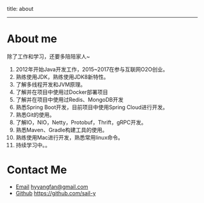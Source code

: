 title: about

---

# About me

除了工作和学习，还要多陪陪家人~

1. 2012年开始Java开发工作，2015~2017在参与互联网O2O创业。
2. 熟练使用JDK，熟练使用JDK8新特性。
3. 了解多线程开发和JVM原理。
4. 了解并在项目中使用过Docker部署项目
5. 了解并在项目中使用过Redis、MongoDB开发
6. 熟悉Spring Boot开发，目前项目中使用Spring Cloud进行开发。
7. 熟悉Git的使用。
8. 了解IO，NIO，Netty，Protobuf，Thrift，gRPC开发。
9. 熟悉Maven、Gradle构建工具的使用。
10. 熟练使用Mac进行开发，熟悉常用linux命令。
11. 持续学习中。。

# Contact Me

* [Email](mailto:hyyangfan@gmail.com)  hyyangfan@gmail.com
* [Github](https://github.com/sail-y) https://github.com/sail-y